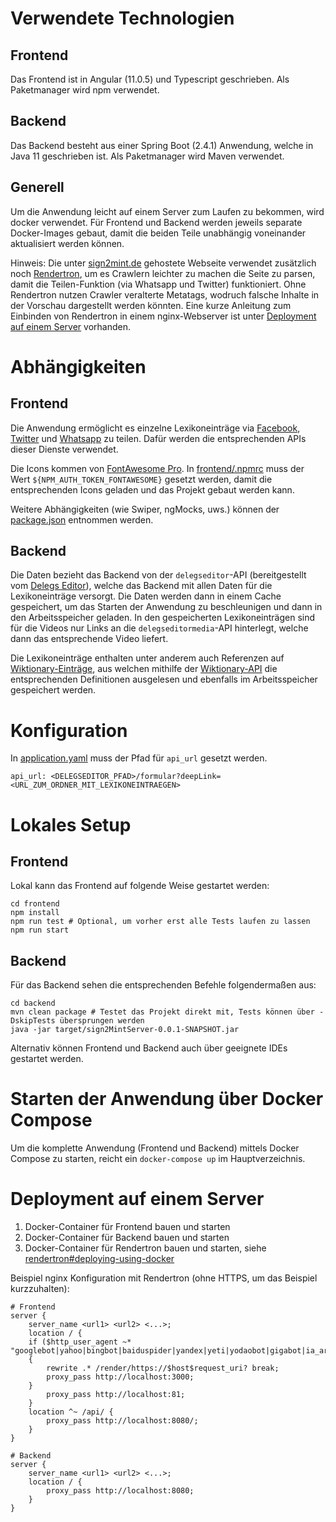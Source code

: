 # Verwendete Technologien

## Frontend

Das Frontend ist in Angular (11.0.5) und Typescript geschrieben. 
Als Paketmanager wird npm verwendet.

## Backend

Das Backend besteht aus einer Spring Boot (2.4.1) Anwendung, welche in Java 11 geschrieben ist. 
Als Paketmanager wird Maven verwendet.  

## Generell

Um die Anwendung leicht auf einem Server zum Laufen zu bekommen, wird docker verwendet. 
Für Frontend und Backend werden jeweils separate Docker-Images gebaut, damit die beiden Teile unabhängig voneinander aktualisiert werden können.

Hinweis: Die unter [sign2mint.de](http://sign2mint.de) gehostete Webseite verwendet zusätzlich noch [Rendertron](https://github.com/GoogleChrome/rendertron), 
um es Crawlern leichter zu machen die Seite zu parsen, damit die Teilen-Funktion (via Whatsapp und Twitter) funktioniert.
Ohne Rendertron nutzen Crawler veralterte Metatags, wodruch falsche Inhalte in der Vorschau dargestellt werden könnten. 
Eine kurze Anleitung zum Einbinden von Rendertron in einem nginx-Webserver ist unter [Deployment auf einem Server](#deployment-auf-einem-server) vorhanden.

# Abhängigkeiten

## Frontend

Die Anwendung ermöglicht es einzelne Lexikoneinträge via [Facebook](https://developers.facebook.com/docs/sharing/webmasters#markup), [Twitter](https://developer.twitter.com/en/docs/twitter-for-websites/cards/overview/player-card) und [Whatsapp](https://faq.whatsapp.com/iphone/how-to-link-to-whatsapp-from-a-different-app/?lang=en) zu teilen. 
Dafür werden die entsprechenden APIs dieser Dienste verwendet.

Die Icons kommen von [FontAwesome Pro](https://fontawesome.com/). In [frontend/.npmrc](../frontend/.npmrc) muss der Wert `${NPM_AUTH_TOKEN_FONTAWESOME}` gesetzt werden, damit die entsprechenden Icons geladen und das Projekt gebaut werden kann.

Weitere Abhängigkeiten (wie Swiper, ngMocks, uws.) können der [package.json](../frontend/package.json) entnommen werden.

## Backend

Die Daten bezieht das Backend von der `delegseditor`-API (bereitgestellt vom [Delegs Editor](https://github.com/delegs/Delegs-Editor)), welche das Backend mit allen Daten für die Lexikoneinträge versorgt. 
Die Daten werden dann in einem Cache gespeichert, um das Starten der Anwendung zu beschleunigen und dann in den Arbeitsspeicher geladen.
In den gespeicherten Lexikoneinträgen sind für die Videos nur Links an die `delegseditormedia`-API hinterlegt, welche dann das
entsprechende Video liefert.

Die Lexikoneinträge enthalten unter anderem auch Referenzen auf [Wiktionary-Einträge](https://de.wiktionary.org/), aus welchen mithilfe
der [Wiktionary-API](https://en.wiktionary.org/w/api.php?action=help&modules=parse) die entsprechenden Definitionen
ausgelesen und ebenfalls im Arbeitsspeicher gespeichert werden. 

# Konfiguration

In [application.yaml](../backend/src/main/resources/application.yaml) muss der Pfad für `api_url` gesetzt werden.
```
api_url: <DELEGSEDITOR_PFAD>/formular?deepLink=<URL_ZUM_ORDNER_MIT_LEXIKONEINTRAEGEN>
```

# Lokales Setup

## Frontend

Lokal kann das Frontend auf folgende Weise gestartet werden:

```
cd frontend
npm install
npm run test # Optional, um vorher erst alle Tests laufen zu lassen
npm run start
```

## Backend

Für das Backend sehen die entsprechenden Befehle folgendermaßen aus:

```
cd backend
mvn clean package # Testet das Projekt direkt mit, Tests können über -DskipTests übersprungen werden
java -jar target/sign2MintServer-0.0.1-SNAPSHOT.jar
```

Alternativ können Frontend und Backend auch über geeignete IDEs gestartet werden. 

# Starten der Anwendung über Docker Compose

Um die komplette Anwendung (Frontend und Backend) mittels Docker Compose zu starten, reicht ein `docker-compose up` im Hauptverzeichnis.

# Deployment auf einem Server

1. Docker-Container für Frontend bauen und starten
2. Docker-Container für Backend bauen und starten
3. Docker-Container für Rendertron bauen und starten, siehe [rendertron#deploying-using-docker](https://github.com/GoogleChrome/rendertron#deploying-using-docker)

Beispiel nginx Konfiguration mit Rendertron (ohne HTTPS, um das Beispiel kurzzuhalten):

```
# Frontend
server {
    server_name <url1> <url2> <...>;
    location / {
    if ($http_user_agent ~* "googlebot|yahoo|bingbot|baiduspider|yandex|yeti|yodaobot|gigabot|ia_archiver|facebookexternalhit|twitterbot|whatsapp|developers\.google\.com")
    {
        rewrite .* /render/https://$host$request_uri? break;
        proxy_pass http://localhost:3000;
    }
        proxy_pass http://localhost:81;
    }
    location ^~ /api/ {
        proxy_pass http://localhost:8080/;
    }
}

# Backend
server {
    server_name <url1> <url2> <...>;
    location / {
        proxy_pass http://localhost:8080;
    }
}

```
